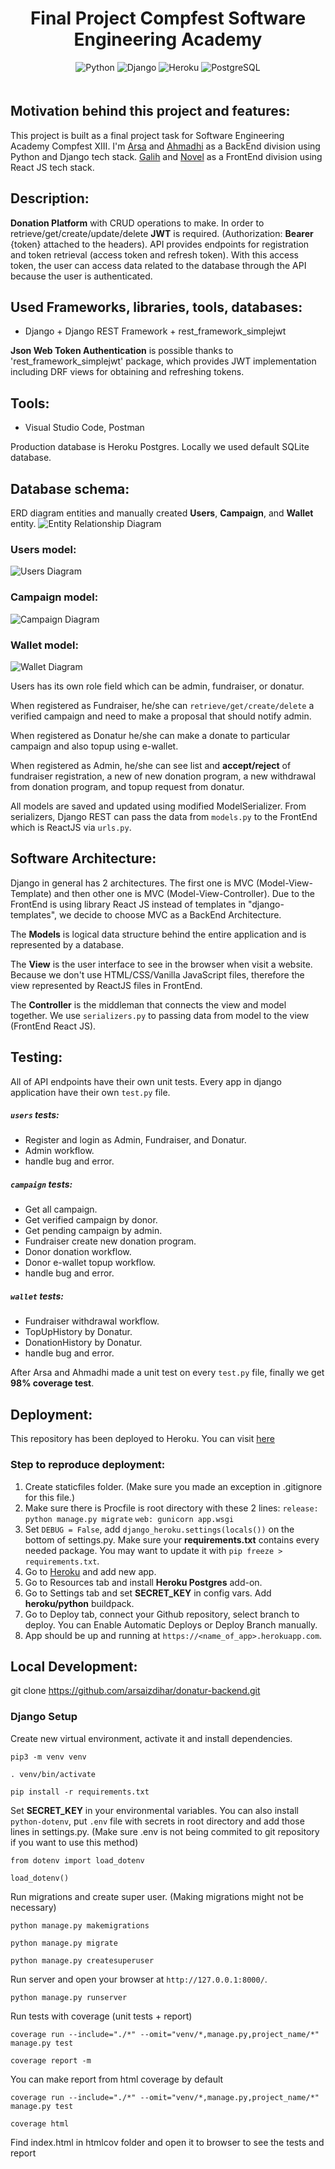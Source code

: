<div align="center" style="padding-bottom: 20px">
    <h1>Final Project Compfest Software Engineering Academy </h1>
    <img alt="Python" src="https://img.shields.io/badge/python%20-%2314354C.svg?&style=for-the-badge&logo=python&logoColor=white"/>
    <img alt="Django" src="https://img.shields.io/badge/django%20-%23092E20.svg?&style=for-the-badge&logo=django&logoColor=white"/>
    <img alt="Heroku" src="https://img.shields.io/badge/Heroku-430098?style=for-the-badge&logo=heroku&logoColor=white">
    <img alt="PostgreSQL" src="https://img.shields.io/badge/PostgreSQL-316192?style=for-the-badge&logo=postgresql&logoColor=white"/>
</div>

## Motivation behind this project and features:

This project is built as a final project task for Software Engineering Academy Compfest XIII. I'm [Arsa](https://github.com/arsaizdihar) and [Ahmadhi](https://github.com/Recedivies) as a BackEnd division using Python and Django tech stack. [Galih](https://github.com/galihif) and [Novel](https://github.com/kucingapi) as a FrontEnd division using React JS tech stack.

## Description:

**Donation Platform** with CRUD operations to make. In order to retrieve/get/create/update/delete **JWT** is required. (Authorization: **Bearer** {token} attached to the headers). API provides endpoints for registration and token retrieval (access token and refresh token). With this access token, the user can access data related to the database through the API because the user is authenticated.

## Used Frameworks, libraries, tools, databases:

- Django + Django REST Framework + rest_framework_simplejwt

**Json Web Token Authentication** is possible thanks to 'rest_framework_simplejwt' package, which provides JWT implementation including DRF views for obtaining and refreshing tokens.

## Tools:

- Visual Studio Code, Postman

Production database is Heroku Postgres.
Locally we used default SQLite database.

## Database schema:

ERD diagram entities and manually created **Users**, **Campaign**, and **Wallet** entity.
![Entity Relationship Diagram](docs/erd.png)

### Users model:

![Users Diagram](docs/users.png)

### Campaign model:

![Campaign Diagram](docs/campaign.png)

### Wallet model:

![Wallet Diagram](docs/wallet.png)

Users has its own role field which can be admin, fundraiser, or donatur.

When registered as Fundraiser, he/she can `retrieve/get/create/delete` a verified campaign and need to make a proposal that should notify admin.

When registered as Donatur he/she can make a donate to particular campaign and also topup using e-wallet.

When registered as Admin, he/she can see list and **accept/reject** of fundraiser registration, a new of new donation program, a new withdrawal from donation program, and topup request from donatur.

All models are saved and updated using modified ModelSerializer. From serializers, Django REST can pass the data from `models.py` to the FrontEnd which is ReactJS via `urls.py`.

## Software Architecture:

Django in general has 2 architectures. The first one is MVC (Model-View-Template) and then other one is MVC (Model-View-Controller). Due to the FrontEnd is using library React JS instead of templates in "django-templates", we decide to choose MVC as a BackEnd Architecture.

The **Models** is logical data structure behind the entire application and is represented by a database.

The **View** is the user interface to see in the browser when visit a website. Because we don't use HTML/CSS/Vanilla JavaScript files, therefore the view represented by ReactJS files in FrontEnd.

The **Controller** is the middleman that connects the view and model together. We use `serializers.py` to passing data from model to the view (FrontEnd React JS).

## Testing:

All of API endpoints have their own unit tests. Every app in django application have their own `test.py` file.

##### `users` tests:

- Register and login as Admin, Fundraiser, and Donatur.
- Admin workflow.
- handle bug and error.

##### `campaign` tests:

- Get all campaign.
- Get verified campaign by donor.
- Get pending campaign by admin.
- Fundraiser create new donation program.
- Donor donation workflow.
- Donor e-wallet topup workflow.
- handle bug and error.

##### `wallet` tests:

- Fundraiser withdrawal workflow.
- TopUpHistory by Donatur.
- DonationHistory by Donatur.
- handle bug and error.

After Arsa and Ahmadhi made a unit test on every `test.py` file, finally we get **98% coverage test**.

## Deployment:

This repository has been deployed to Heroku. You can visit [here](https://donatur.herokuapp.com/)

### Step to reproduce deployment:

1. Create staticfiles folder.
   (Make sure you made an exception in .gitignore for this file.)
2. Make sure there is Procfile is root directory with these 2 lines:
   `release: python manage.py migrate`
   `web: gunicorn app.wsgi`
3. Set `DEBUG = False`, add `django_heroku.settings(locals())` on the bottom of settings.py.
   Make sure your **requirements.txt** contains every needed package. You may want to update it with
   `pip freeze > requirements.txt`.
4. Go to [Heroku](https://dashboard.heroku.com/) and add new app.
5. Go to Resources tab and install **Heroku Postgres** add-on.
6. Go to Settings tab and set **SECRET_KEY** in config vars. Add **heroku/python** buildpack.
7. Go to Deploy tab, connect your Github repository, select branch to deploy.
   You can Enable Automatic Deploys or Deploy Branch manually.
8. App should be up and running at `https://<name_of_app>.herokuapp.com`.

## Local Development:

git clone https://github.com/arsaizdihar/donatur-backend.git

### Django Setup

Create new virtual environment, activate it and install dependencies.

```shell script
pip3 -m venv venv

. venv/bin/activate

pip install -r requirements.txt
```

Set **SECRET_KEY** in your environmental variables.
You can also install `python-dotenv`, put `.env` file with secrets in root directory
and add those lines in settings.py. (Make sure .env is not being commited to git repository if you want to use this method)

```shell script
from dotenv import load_dotenv

load_dotenv()
```

Run migrations and create super user. (Making migrations might not be necessary)

```shell script
python manage.py makemigrations

python manage.py migrate

python manage.py createsuperuser
```

Run server and open your browser at `http://127.0.0.1:8000/`.

```shell script
python manage.py runserver
```

Run tests with coverage (unit tests + report)

```shell script
coverage run --include="./*" --omit="venv/*,manage.py,project_name/*" manage.py test

coverage report -m
```

You can make report from html coverage by default

```shell script
coverage run --include="./*" --omit="venv/*,manage.py,project_name/*" manage.py test

coverage html
```

Find index.html in htmlcov folder and open it to browser to see the tests and report
